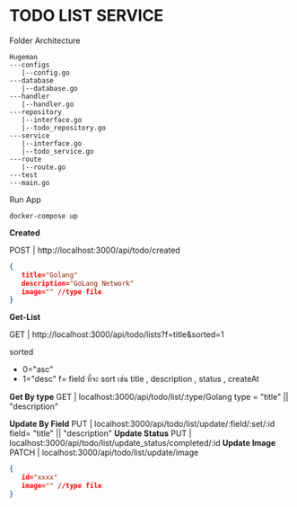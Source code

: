 # TODO LIST SERVICE
Folder Architecture 
```base
Hugeman
---configs
   |--config.go
---database
   |--database.go
---handler
   |--handler.go
---repository
   |--interface.go
   |--todo_repository.go
---service
   |--interface.go
   |--todo_service.go
---route
   |--route.go
---test
---main.go
```
Run App
```base
docker-compose up
```
**Created**

POST | http://localhost:3000/api/todo/created

```json
{
   title="Golang"
   description="GoLang Network"
   image="" //type file
}
```

**Get-List**

GET | http://localhost:3000/api/todo/lists?f=title&sorted=1

sorted
- 0="asc"
- 1="desc"
f= field ที่จะ sort เช่น title , description , status , createAt

**Get By type**
GET | localhost:3000/api/todo/list/:type/Golang
type = "title" || "description"

**Update By Field**
PUT | localhost:3000/api/todo/list/update/:field/:set/:id
field= "title" || "description"
**Update Status**
PUT | localhost:3000/api/todo/list/update_status/completed/:id
**Update Image**
PATCH | localhost:3000/api/todo/list/update/image
```json
{
   id="xxxx" 
   image="" //type file
}
```